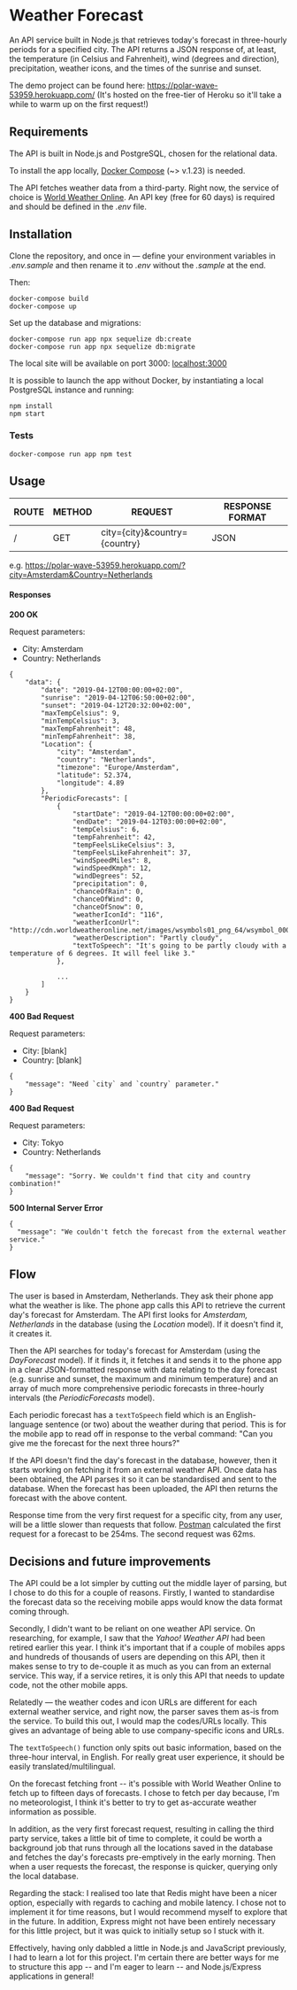 # Weather Forecast

An API service built in Node.js that retrieves today's forecast in three-hourly periods for a specified city. The API returns a JSON response of, at least, the temperature (in Celsius and Fahrenheit), wind (degrees and direction), precipitation, weather icons, and the times of the sunrise and sunset.

The demo project can be found here: https://polar-wave-53959.herokuapp.com/ (It's hosted on the free-tier of Heroku so it'll take a while to warm up on the first request!)

## Requirements

The API is built in Node.js and PostgreSQL, chosen for the relational data.

To install the app locally, [Docker Compose](https://docs.docker.com/compose/install/) (~> v.1.23) is needed.

The API fetches weather data from a third-party. Right now, the service of choice is [World Weather Online](https://www.worldweatheronline.com/developer/). An API key (free for 60 days) is required and should be defined in the _.env_ file.

## Installation

Clone the repository, and once in — define your environment variables in _.env.sample_ and then rename it to _.env_ without the _.sample_ at the end.

Then:

```
docker-compose build
docker-compose up
```

Set up the database and migrations:
```
docker-compose run app npx sequelize db:create
docker-compose run app npx sequelize db:migrate
```

The local site will be available on port 3000: [localhost:3000](localhost:3000)

It is possible to launch the app without Docker, by instantiating a local PostgreSQL instance and running:

```
npm install
npm start
```

### Tests


```
docker-compose run app npm test
```

## Usage

| ROUTE | METHOD | REQUEST                       | RESPONSE FORMAT  |
|-------|--------|-------------------------------|------------------|
| /     | GET    | city={city}&country={country} | JSON             |

e.g. https://polar-wave-53959.herokuapp.com/?city=Amsterdam&Country=Netherlands

#### Responses

**200 OK**

Request parameters:
* City: Amsterdam
* Country: Netherlands

```
{
    "data": {
        "date": "2019-04-12T00:00:00+02:00",
        "sunrise": "2019-04-12T06:50:00+02:00",
        "sunset": "2019-04-12T20:32:00+02:00",
        "maxTempCelsius": 9,
        "minTempCelsius": 3,
        "maxTempFahrenheit": 48,
        "minTempFahrenheit": 38,
        "Location": {
            "city": "Amsterdam",
            "country": "Netherlands",
            "timezone": "Europe/Amsterdam",
            "latitude": 52.374,
            "longitude": 4.89
        },
        "PeriodicForecasts": [
            {
                "startDate": "2019-04-12T00:00:00+02:00",
                "endDate": "2019-04-12T03:00:00+02:00",
                "tempCelsius": 6,
                "tempFahrenheit": 42,
                "tempFeelsLikeCelsius": 3,
                "tempFeelsLikeFahrenheit": 37,
                "windSpeedMiles": 8,
                "windSpeedKmph": 12,
                "windDegrees": 52,
                "precipitation": 0,
                "chanceOfRain": 0,
                "chanceOfWind": 0,
                "chanceOfSnow": 0,
                "weatherIconId": "116",
                "weatherIconUrl": "http://cdn.worldweatheronline.net/images/wsymbols01_png_64/wsymbol_0004_black_low_cloud.png",
                "weatherDescription": "Partly cloudy",
                "textToSpeech": "It's going to be partly cloudy with a temperature of 6 degrees. It will feel like 3."
            },

            ...
        ]
    }
}
```

**400 Bad Request**

Request parameters:
* City: [blank]
* Country: [blank]

```
{
    "message": "Need `city` and `country` parameter."
}
```

**400 Bad Request**

Request parameters:
* City: Tokyo
* Country: Netherlands

```
{
    "message": "Sorry. We couldn't find that city and country combination!"
}
```

**500 Internal Server Error**

```
{
  "message": "We couldn't fetch the forecast from the external weather service."
}
```

## Flow

The user is based in Amsterdam, Netherlands. They ask their phone app what the weather is like. The phone app calls this API to retrieve the current day's forecast for Amsterdam. The API first looks for _Amsterdam, Netherlands_ in the database (using the _Location_ model). If it doesn't find it, it creates it.

Then the API searches for today's forecast for Amsterdam (using the _DayForecast_ model). If it finds it, it fetches it and sends it to the phone app in a clear JSON-formatted response with data relating to the day forecast (e.g. sunrise and sunset, the maximum and minimum temperature) and an array of much more comprehensive periodic forecasts in three-hourly intervals (the _PeriodicForecasts_ model).

Each periodic forecast has a `textToSpeech` field which is an English-language sentence (or two) about the weather during that period. This is for the mobile app to read off in response to the verbal command: "Can you give me the forecast for the next three hours?"

If the API doesn't find the day's forecast in the database, however, then it starts working on fetching it from an external weather API. Once data has been obtained, the API parses it so it can be standardised and sent to the database. When the forecast has been uploaded, the API then returns the forecast with the above content.

Response time from the very first request for a specific city, from any user, will be a little slower than requests that follow. [Postman](https://www.getpostman.com/) calculated the first request for a forecast to be 254ms. The second request was 62ms.

## Decisions and future improvements

The API could be a lot simpler by cutting out the middle layer of parsing, but I chose to do this for a couple of reasons. Firstly, I wanted to standardise the forecast data so the receiving mobile apps would know the data format coming through.

Secondly, I didn't want to be reliant on one weather API service. On researching, for example, I saw that the _Yahoo! Weather API_ had been retired earlier this year. I think it's important that if a couple of mobiles apps and hundreds of thousands of users are depending on this API, then it makes sense to try to de-couple it as much as you can from an external service. This way, if a service retires, it is only this API that needs to update code, not the other mobile apps.

Relatedly — the weather codes and icon URLs are different for each external weather service, and right now, the parser saves them as-is from the service. To build this out, I would map the codes/URLs locally. This gives an advantage of being able to use company-specific icons and URLs.

The `textToSpeech()` function only spits out basic information, based on the three-hour interval, in English. For really great user experience, it should be easily translated/multilingual.

On the forecast fetching front -- it's possible with World Weather Online to fetch up to fifteen days of forecasts. I chose to fetch per day because, I'm no meteorologist, I think it's better to try to get as-accurate weather information as possible.

In addition, as the very first forecast request, resulting in calling the third party service, takes a little bit of time to complete, it could be worth a background job that runs through all the locations saved in the database and fetches the day's forecasts pre-emptively in the early morning. Then when a user requests the forecast, the response is quicker, querying only the local database.

Regarding the stack: I realised too late that Redis might have been a nicer option, especially with regards to caching and mobile latency. I chose not to implement it for time reasons, but I would recommend myself to explore that in the future. In addition, Express might not have been entirely necessary for this little project, but it was quick to initially setup so I stuck with it.

Effectively, having only dabbled a little in Node.js and JavaScript previously, I had to learn a lot for this project. I'm certain there are better ways for me to structure this app -- and I'm eager to learn -- and Node.js/Express applications in general!
